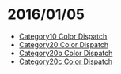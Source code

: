 # 2016/01/05

- [Category10 Color Dispatch](https://bigdata-mindstorms.github.io/d3-playground/#https://bigdata-mindstorms.github.io/d3-playground/ontouchstart/2016/01/05/category10_color_dispatch.js)
- [Category20 Color Dispatch](https://bigdata-mindstorms.github.io/d3-playground/#https://bigdata-mindstorms.github.io/d3-playground/ontouchstart/2016/01/05/category20_color_dispatch.js)
- [Category20b Color Dispatch](https://bigdata-mindstorms.github.io/d3-playground/#https://bigdata-mindstorms.github.io/d3-playground/ontouchstart/2016/01/05/category20b_color_dispatch.js)
- [Category20c Color Dispatch](https://bigdata-mindstorms.github.io/d3-playground/#https://bigdata-mindstorms.github.io/d3-playground/ontouchstart/2016/01/05/category20c_color_dispatch.js)

